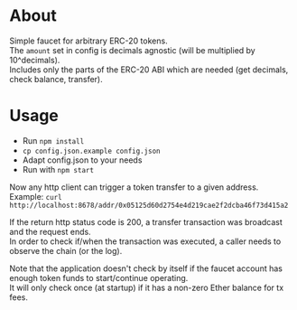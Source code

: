 # About

Simple faucet for arbitrary ERC-20 tokens.  
The `amount` set in config is decimals agnostic (will be multiplied by 10^decimals).    
Includes only the parts of the ERC-20 ABI which are needed (get decimals, check balance, transfer).  

# Usage

* Run `npm install`
* `cp config.json.example config.json`
* Adapt config.json to your needs
* Run with `npm start`

Now any http client can trigger a token transfer to a given address.  
Example: `curl http://localhost:8678/addr/0x05125d60d2754e4d219cae2f2dcba46f73d415a2`  

If the return http status code is 200, a transfer transaction was broadcast and the request ends.  
In order to check if/when the transaction was executed, a caller needs to observe the chain (or the log). 

Note that the application doesn't check by itself if the faucet account has enough token funds to start/continue operating.  
It will only check once (at startup) if it has a non-zero Ether balance for tx fees.
